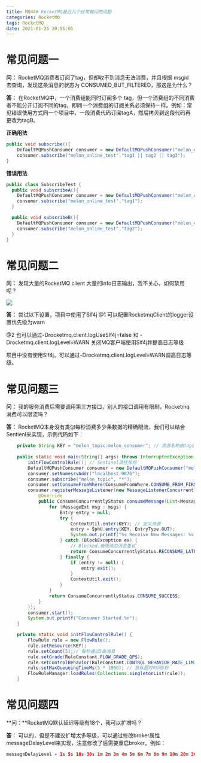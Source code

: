 ```yaml
---
title: MQ44# RocketMQ最近几个经常被问的问题
categories: RocketMQ
tags: RocketMQ
date: 2021-01-25 20:55:01
---
```




# 常见问题一

**问：** RocketMQ消费者订阅了tag，但却收不到消息无法消费，并且根据 msgid 去查询，发现这条消息的状态为 CONSUMED_BUT_FILTERED，那这是为什么？

**答：** 在RocketMQ中，一个消费组能同时订阅多个 tag，但一个消费组的不同消费者不能分开订阅不同的tag，即同一个消费组的订阅关系必须保持一样。例如：常见错误使用方式同一个项目中，一段消费代码订阅tagA，然后拷贝到这段代码再更改为tagB。

**正确用法** 

```java
public void subscribe(){
	DefaultMQPushConsumer consumer = new DefaultMQPushConsumer("melon_online_test_consumer");
	consumer.subscribe("melon_online_test","tag1 || tag2 || tag3");
}  
```

**错误用法**

```java
public class SubscribeTest {
  public void subscribeA(){
    DefaultMQPushConsumer consumer = new DefaultMQPushConsumer("melon_online_test_consumer");
    consumer.subscribe("melon_online_test","tag1");
  } 

  public void subscribeB(){
    DefaultMQPushConsumer consumer = new DefaultMQPushConsumer("melon_online_test_consumer");
    consumer.subscribe("melon_online_test","tag2");
  } 
}
```





# 常见问题二

**问：** 发现大量的RocketMQ client 大量的info日志输出，我不关心，如何禁用呢？

![](https://gitee.com/laoliangcode/md-picture/raw/master/img/20210125093344.png)

**答：** 尝试以下设置，项目中使用了Slf4j
@1 可以配置RocketmqClient的logger设置优先级为warn

@2 也可以通过-Drocketmq.client.logUseSlf4j=false 和 -Drocketmq.client.logLevel=WARN 关闭MQ客户端使用Slf4j并提高日志等级

项目中没有使用Slf4j，可以通过-Drocketmq.client.logLevel=WARN调高日志等级。





#  常见问题三

**问：** 我的服务消费后需要调用第三方接口，别人的接口调用有限制，Rocketmq消费可以限流吗？

**答：** RocketMQ本身没有类似每秒消费多少条数据的精确限流，我们可以结合Sentienl来实现，示例代码如下：

```java
    private String KEY = "melon_topic:melon_consumer"; // 资源名称由topic和消费组构成
    
    public static void main(String[] args) throws InterruptedException, MQClientException {
        initFlowControlRule(); // Sentinel流控规则
        DefaultMQPushConsumer consumer = new DefaultMQPushConsumer("melon_consumer");
        consumer.setNamesrvAddr("localhost:9876");
        consumer.subscribe("melon_topic", "*");
        consumer.setConsumeFromWhere(ConsumeFromWhere.CONSUME_FROM_FIRST_OFFSET);
        consumer.registerMessageListener(new MessageListenerConcurrently() {
            @Override
            public ConsumeConcurrentlyStatus consumeMessage(List<MessageExt> msgs, ConsumeConcurrentlyContext context) {
                for (MessageExt msg : msgs) {
                    Entry entry = null;
                    try {
                        ContextUtil.enter(KEY); // 定义资源
                        entry = SphU.entry(KEY, EntryType.OUT);
                        System.out.printf("%s Receive New Messages: %s %n", Thread.currentThread().getName(), msg);
                    } catch (BlockException ex) {
                        // Blocked.被限流后消息重试
                        return ConsumeConcurrentlyStatus.RECONSUME_LATER;
                    } finally {
                        if (entry != null) {
                            entry.exit();
                        }
                        ContextUtil.exit();
                    }
                }
                return ConsumeConcurrentlyStatus.CONSUME_SUCCESS;
            }
        });
        consumer.start();
        System.out.printf("Consumer Started.%n");
    }

    private static void initFlowControlRule() {
        FlowRule rule = new FlowRule();
        rule.setResource(KEY);
        rule.setCount(5);// 每秒通过5条消息
        rule.setGrade(RuleConstant.FLOW_GRADE_QPS);
        rule.setControlBehavior(RuleConstant.CONTROL_BEHAVIOR_RATE_LIMITER);
        rule.setMaxQueueingTimeMs(5 * 1000); // 排队超时时间5秒
        FlowRuleManager.loadRules(Collections.singletonList(rule));
    }

```



<!--more-->



#  常见问题四

**问：**RocketMQ默认延迟等级有18个，我可以扩增吗？

**答：** 可以的，但是不建议扩增太多等级，可以通过修改broker属性messageDelayLevel来实现，注意修改了后需要重启broker。例如：

```java
messageDelayLevel = 1s 5s 10s 30s 1m 2m 3m 4m 5m 6m 7m 8m 9m 10m 20m 30m 1h 2h 1d 3d 7d 14d 21d
```







